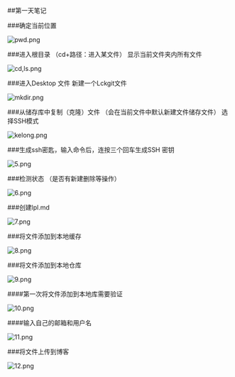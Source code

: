 ##第一天笔记

###确定当前位置

![pwd.png](https://upload-images.jianshu.io/upload_images/14467497-c0b545ff3a9c5541.png?imageMogr2/auto-orient/strip%7CimageView2/2/w/1240)

###进入根目录 （cd+路径：进入某文件） 显示当前文件夹内所有文件

![cd,ls.png](https://upload-images.jianshu.io/upload_images/14467497-80352a7636bbd0c0.png?imageMogr2/auto-orient/strip%7CimageView2/2/w/1240)

###进入Desktop 文件  新建一个Lckgit文件

![mkdir.png](https://upload-images.jianshu.io/upload_images/14467497-4512f9af0395d372.png?imageMogr2/auto-orient/strip%7CimageView2/2/w/1240)


###从储存库中复制（克隆）文件 （会在当前文件中默认新建文件储存文件） 选择SSH模式

![kelong.png](https://upload-images.jianshu.io/upload_images/14467497-9b6b28619dc6bd60.png?imageMogr2/auto-orient/strip%7CimageView2/2/w/1240)

###生成ssh密匙，输入命令后，连按三个回车生成SSH 密钥

![5.png](https://upload-images.jianshu.io/upload_images/14467497-4df023fbdf7e90e5.png?imageMogr2/auto-orient/strip%7CimageView2/2/w/1240)

###检测状态 （是否有新建删除等操作）

![6.png](https://upload-images.jianshu.io/upload_images/14467497-adbe29609e87a15e.png?imageMogr2/auto-orient/strip%7CimageView2/2/w/1240)


###创建lpl.md

![7.png](https://upload-images.jianshu.io/upload_images/14467497-fca3ddb3d8f04fba.png?imageMogr2/auto-orient/strip%7CimageView2/2/w/1240)

###将文件添加到本地缓存

![8.png](https://upload-images.jianshu.io/upload_images/14467497-f28970095ada7405.png?imageMogr2/auto-orient/strip%7CimageView2/2/w/1240)



###将文件添加到本地仓库

![9.png](https://upload-images.jianshu.io/upload_images/14467497-70f0fe76e0399126.png?imageMogr2/auto-orient/strip%7CimageView2/2/w/1240)


####第一次将文件添加到本地库需要验证

![10.png](https://upload-images.jianshu.io/upload_images/14467497-678ab23329db6344.png?imageMogr2/auto-orient/strip%7CimageView2/2/w/1240)



####输入自己的邮箱和用户名

![11.png](https://upload-images.jianshu.io/upload_images/14467497-18cc9e4ef303a3bd.png?imageMogr2/auto-orient/strip%7CimageView2/2/w/1240)

###将文件上传到博客

![12.png](https://upload-images.jianshu.io/upload_images/14467497-9302e5414aa98767.png?imageMogr2/auto-orient/strip%7CimageView2/2/w/1240)

